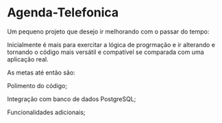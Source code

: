 # Agenda-Telefonica
 
Um pequeno projeto que desejo ir melhorando com o passar do tempo:

Inicialmente é mais para exercitar a lógica de progrmação e ir alterando e tornando o código mais versátil e compatível se comparada com uma aplicação real.

As metas até então são:


Polimento do código;

Integração com banco de dados PostgreSQL;

Funcionalidades adicionais;
